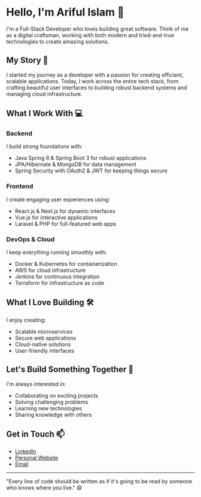
# Hello, I'm Ariful Islam 👋

I'm a Full-Stack Developer who loves building great software. Think of me as a digital craftsman, working with both modern and tried-and-true technologies to create amazing solutions.

## My Story 🚀

I started my journey as a developer with a passion for creating efficient, scalable applications. Today, I work across the entire tech stack, from crafting beautiful user interfaces to building robust backend systems and managing cloud infrastructure.

## What I Work With 💻

### Backend
I build strong foundations with:
- Java Spring 6 & Spring Boot 3 for robust applications
- JPA/Hibernate & MongoDB for data management
- Spring Security with OAuth2 & JWT for keeping things secure

### Frontend
I create engaging user experiences using:
- React.js & Next.js for dynamic interfaces
- Vue.js for interactive applications
- Laravel & PHP for full-featured web apps

### DevOps & Cloud
I keep everything running smoothly with:
- Docker & Kubernetes for containerization
- AWS for cloud infrastructure
- Jenkins for continuous integration
- Terraform for infrastructure as code

## What I Love Building 🛠️

I enjoy creating:
- Scalable microservices
- Secure web applications
- Cloud-native solutions
- User-friendly interfaces

## Let's Build Something Together 🤝

I'm always interested in:
- Collaborating on exciting projects
- Solving challenging problems
- Learning new technologies
- Sharing knowledge with others

## Get in Touch 📫
- [LinkedIn](your-linkedin-url)
- [Personal Website](your-website-url)
- [Email](mailto:your.email@example.com)

---

"Every line of code should be written as if it's going to be read by someone who knows where you live." 😄
